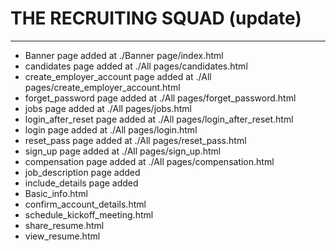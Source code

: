 # THE RECRUITING SQUAD (update)
*********************************************************************************
* Banner page added at ./Banner page/index.html
* candidates page added at ./All pages/candidates.html 
* create_employer_account page added at ./All pages/create_employer_account.html 
* forget_password page added at ./All pages/forget_password.html 
* jobs page added at ./All pages/jobs.html 
* login_after_reset page added at ./All pages/login_after_reset.html 
* login page added at ./All pages/login.html 
* reset_pass page added at ./All pages/reset_pass.html 
* sign_up page added at ./All pages/sign_up.html 
* compensation page added at ./All pages/compensation.html
* job_description page added
* include_details page added 
* Basic_info.html
* confirm_account_details.html
* schedule_kickoff_meeting.html
* share_resume.html
* view_resume.html
